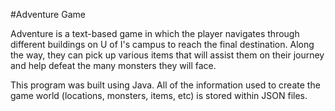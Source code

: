 #Adventure Game 

Adventure is a text-based game in which the player navigates through different buildings on U of I's campus to reach the final destination. Along the way, they can pick up various items that will assist them on their journey and help defeat the many monsters they will face.

This program was built using Java. All of the information used to create the game world (locations, monsters, items, etc) is stored within JSON files.
